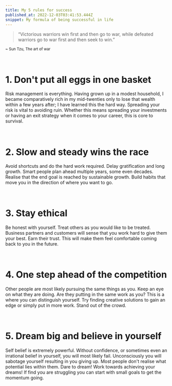 ```yaml
---
title: My 5 rules for success
published_at: 2022-12-03T03:41:53.444Z
snippet: My formula of being successful in life
---
```



>“Victorious warriors win first and then go to war, while defeated warriors go to war first and then seek to win.”

<sup>~ Sun Tzu, The art of war</sup>

&nbsp;

# 1. Don't put all eggs in one basket

Risk management is everything. Having grown up in a modest household, I became comparatively rich in my mid-twenties only to lose that wealth within a few years after; I have learned this the hard way.
Spreading your risk is vital to avoiding ruin. Whether this means spreading your investments or having an exit strategy when it comes to your career, this is core to survival.

&nbsp;

# 2. Slow and steady wins the race

Avoid shortcuts and do the hard work required. Delay gratification and long growth. Smart people plan ahead multiple years, some even decades. Realise that the end goal is reached by sustainable growth. Build habits that move you in the direction of where you want to go.

&nbsp;

# 3. Stay ethical

Be honest with yourself. Treat others as you would like to be treated. Business partners and customers will sense that you work hard to give them your best. Earn their trust. This will make them feel comfortable coming back to you in the future.

&nbsp;

# 4. One step ahead of the competition

Other people are most likely pursuing the same things as you. Keep an eye on what they are doing. Are they putting in the same work as you? This is a where you can distinguish yourself. Try finding creative solutions to gain an edge or simply put in more work. Stand out of the crowd.

&nbsp;

# 5. Dream big and believe in yourself

Self belief is extremely powerful.
Without confidence, or sometimes even an irrational belief in yourself, you will most likely fail. Unconsciously you will sabotage yourself resulting in you giving up. Most people don't realise what potential lies within them. 
Dare to dream! Work towards achieving your dreams! If find you are struggling you can start with small goals to get the momentum going.

&nbsp;


